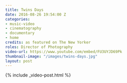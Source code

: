 ```yaml
---
title: Twins Days
date: 2016-08-26 19:54:00 Z
categories:
- music-video
- cinematography
- documentary
- home
credits: as featured on The New Yorker
roles: Director of Photography
video-url: https://www.youtube.com/embed/FU3UYJD69Pk
thumbnail-image: "/images/twins-days.jpg"
layout: post
---
```


{% include _video-post.html %}
